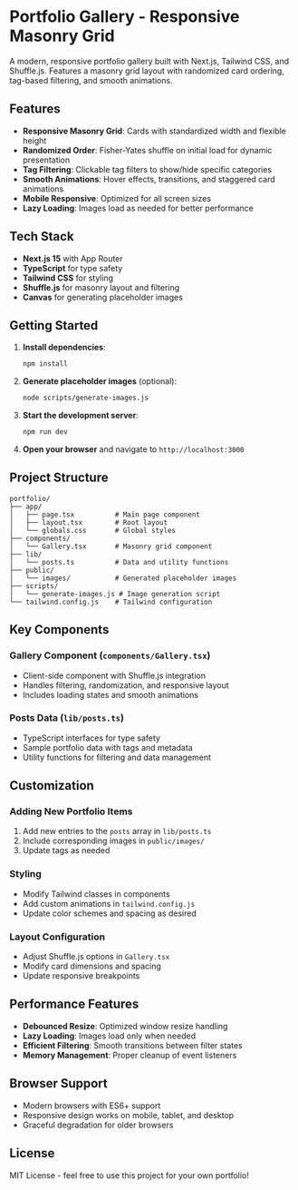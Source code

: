 # Portfolio Gallery - Responsive Masonry Grid

A modern, responsive portfolio gallery built with Next.js, Tailwind CSS, and Shuffle.js. Features a masonry grid layout with randomized card ordering, tag-based filtering, and smooth animations.

## Features

- **Responsive Masonry Grid**: Cards with standardized width and flexible height
- **Randomized Order**: Fisher-Yates shuffle on initial load for dynamic presentation
- **Tag Filtering**: Clickable tag filters to show/hide specific categories
- **Smooth Animations**: Hover effects, transitions, and staggered card animations
- **Mobile Responsive**: Optimized for all screen sizes
- **Lazy Loading**: Images load as needed for better performance

## Tech Stack

- **Next.js 15** with App Router
- **TypeScript** for type safety
- **Tailwind CSS** for styling
- **Shuffle.js** for masonry layout and filtering
- **Canvas** for generating placeholder images

## Getting Started

1. **Install dependencies**:
   ```bash
   npm install
   ```

2. **Generate placeholder images** (optional):
   ```bash
   node scripts/generate-images.js
   ```

3. **Start the development server**:
   ```bash
   npm run dev
   ```

4. **Open your browser** and navigate to `http://localhost:3000`

## Project Structure

```
portfolio/
├── app/
│   ├── page.tsx          # Main page component
│   ├── layout.tsx        # Root layout
│   └── globals.css       # Global styles
├── components/
│   └── Gallery.tsx       # Masonry grid component
├── lib/
│   └── posts.ts          # Data and utility functions
├── public/
│   └── images/           # Generated placeholder images
├── scripts/
│   └── generate-images.js # Image generation script
└── tailwind.config.js    # Tailwind configuration
```

## Key Components

### Gallery Component (`components/Gallery.tsx`)
- Client-side component with Shuffle.js integration
- Handles filtering, randomization, and responsive layout
- Includes loading states and smooth animations

### Posts Data (`lib/posts.ts`)
- TypeScript interfaces for type safety
- Sample portfolio data with tags and metadata
- Utility functions for filtering and data management

## Customization

### Adding New Portfolio Items
1. Add new entries to the `posts` array in `lib/posts.ts`
2. Include corresponding images in `public/images/`
3. Update tags as needed

### Styling
- Modify Tailwind classes in components
- Add custom animations in `tailwind.config.js`
- Update color schemes and spacing as desired

### Layout Configuration
- Adjust Shuffle.js options in `Gallery.tsx`
- Modify card dimensions and spacing
- Update responsive breakpoints

## Performance Features

- **Debounced Resize**: Optimized window resize handling
- **Lazy Loading**: Images load only when needed
- **Efficient Filtering**: Smooth transitions between filter states
- **Memory Management**: Proper cleanup of event listeners

## Browser Support

- Modern browsers with ES6+ support
- Responsive design works on mobile, tablet, and desktop
- Graceful degradation for older browsers

## License

MIT License - feel free to use this project for your own portfolio!
